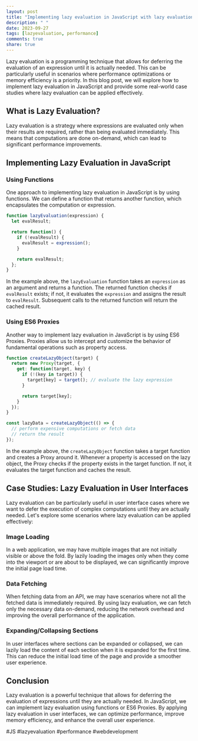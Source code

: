 ```yaml
---
layout: post
title: "Implementing lazy evaluation in JavaScript with lazy evaluation user interface case studies"
description: " "
date: 2023-09-27
tags: [lazyevaluation, performance]
comments: true
share: true
---
```


Lazy evaluation is a programming technique that allows for deferring the evaluation of an expression until it is actually needed. This can be particularly useful in scenarios where performance optimizations or memory efficiency is a priority. In this blog post, we will explore how to implement lazy evaluation in JavaScript and provide some real-world case studies where lazy evaluation can be applied effectively.

## What is Lazy Evaluation?

Lazy evaluation is a strategy where expressions are evaluated only when their results are required, rather than being evaluated immediately. This means that computations are done on-demand, which can lead to significant performance improvements.

## Implementing Lazy Evaluation in JavaScript

### Using Functions

One approach to implementing lazy evaluation in JavaScript is by using functions. We can define a function that returns another function, which encapsulates the computation or expression.

```javascript
function lazyEvaluation(expression) {
  let evalResult;

  return function() {
    if (!evalResult) {
      evalResult = expression();
    }

    return evalResult;
  };
}
```

In the example above, the `lazyEvaluation` function takes an `expression` as an argument and returns a function. The returned function checks if `evalResult` exists; if not, it evaluates the `expression` and assigns the result to `evalResult`. Subsequent calls to the returned function will return the cached result.

### Using ES6 Proxies

Another way to implement lazy evaluation in JavaScript is by using ES6 Proxies. Proxies allow us to intercept and customize the behavior of fundamental operations such as property access.

```javascript
function createLazyObject(target) {
  return new Proxy(target, {
    get: function(target, key) {
      if (!(key in target)) {
        target[key] = target(); // evaluate the lazy expression
      }

      return target[key];
    }
  });
}

const lazyData = createLazyObject(() => {
  // perform expensive computations or fetch data
  // return the result
});
```

In the example above, the `createLazyObject` function takes a target function and creates a Proxy around it. Whenever a property is accessed on the lazy object, the Proxy checks if the property exists in the target function. If not, it evaluates the target function and caches the result.

## Case Studies: Lazy Evaluation in User Interfaces

Lazy evaluation can be particularly useful in user interface cases where we want to defer the execution of complex computations until they are actually needed. Let's explore some scenarios where lazy evaluation can be applied effectively:

### Image Loading

In a web application, we may have multiple images that are not initially visible or above the fold. By lazily loading the images only when they come into the viewport or are about to be displayed, we can significantly improve the initial page load time.

### Data Fetching

When fetching data from an API, we may have scenarios where not all the fetched data is immediately required. By using lazy evaluation, we can fetch only the necessary data on-demand, reducing the network overhead and improving the overall performance of the application.

### Expanding/Collapsing Sections

In user interfaces where sections can be expanded or collapsed, we can lazily load the content of each section when it is expanded for the first time. This can reduce the initial load time of the page and provide a smoother user experience.

## Conclusion

Lazy evaluation is a powerful technique that allows for deferring the evaluation of expressions until they are actually needed. In JavaScript, we can implement lazy evaluation using functions or ES6 Proxies. By applying lazy evaluation in user interfaces, we can optimize performance, improve memory efficiency, and enhance the overall user experience.

#JS #lazyevaluation #performance #webdevelopment